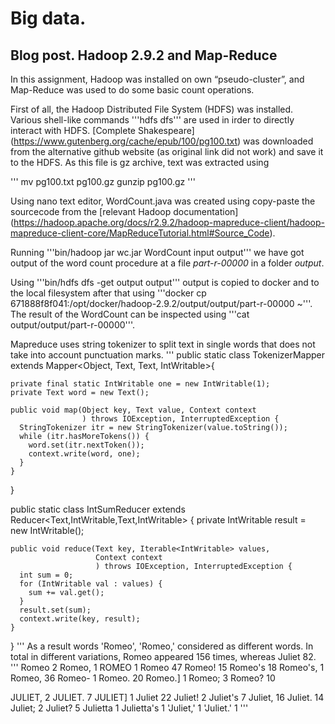 # Big data.
## Blog post. Hadoop 2.9.2 and Map-Reduce

In this assignment, Hadoop was installed on own “pseudo-cluster”, and Map-Reduce was used to do some basic count operations.

First of all, the Hadoop Distributed File System (HDFS) was installed. Various shell-like commands '''hdfs dfs''' are used in irder to directly interact with HDFS.
[Complete Shakespeare] (https://www.gutenberg.org/cache/epub/100/pg100.txt) was downloaded from the alternative github website (as original link did not work) and save it to the HDFS. As this file is gz archive, text was extracted using 

'''
mv pg100.txt pg100.gz
gunzip pg100.gz
'''

Using nano text editor, WordCount.java was created using copy-paste the sourcecode from the [relevant Hadoop documentation] (https://hadoop.apache.org/docs/r2.9.2/hadoop-mapreduce-client/hadoop-mapreduce-client-core/MapReduceTutorial.html#Source_Code).


Running '''bin/hadoop jar wc.jar WordCount input output''' we have got output of the word count procedure at a file *part-r-00000* in a folder *output*. 

Using '''bin/hdfs dfs -get output output''' output is copied to docker and to the local filesystem after that using '''docker cp 671888f8f041:/opt/docker/hadoop-2.9.2/output/output/part-r-00000 ~'''. The result of the WordCount can be inspected using '''cat output/output/part-r-00000'''. 


Mapreduce uses string tokenizer to split text in single words that does not take into account punctuation marks.
'''
public static class TokenizerMapper
       extends Mapper<Object, Text, Text, IntWritable>{

    private final static IntWritable one = new IntWritable(1);
    private Text word = new Text();

    public void map(Object key, Text value, Context context
                    ) throws IOException, InterruptedException {
      StringTokenizer itr = new StringTokenizer(value.toString());
      while (itr.hasMoreTokens()) {
        word.set(itr.nextToken());
        context.write(word, one);
      }
    }
  }

  public static class IntSumReducer
       extends Reducer<Text,IntWritable,Text,IntWritable> {
    private IntWritable result = new IntWritable();

    public void reduce(Text key, Iterable<IntWritable> values,
                       Context context
                       ) throws IOException, InterruptedException {
      int sum = 0;
      for (IntWritable val : values) {
        sum += val.get();
      }
      result.set(sum);
      context.write(key, result);
    }
  }
'''
 As a result words 'Romeo', 'Romeo,' considered as different words. In total in different variations, Romeo appeared 156 times, whereas Juliet 82.
'''
Romeo 	2
Romeo, 	1
ROMEO	1
Romeo	47
Romeo!	15
Romeo's	18
Romeo's,	1
Romeo,	36
Romeo-	1
Romeo.	20
Romeo.]	1
Romeo;	3
Romeo?	10

JULIET,	2
JULIET.	7
JULIET]	1
Juliet	22
Juliet!	2
Juliet's	7
Juliet,	16
Juliet.	14
Juliet;	2
Juliet?	5
Julietta	1
Julietta's	1
'Juliet,'	1
'Juliet.'	1
'''
